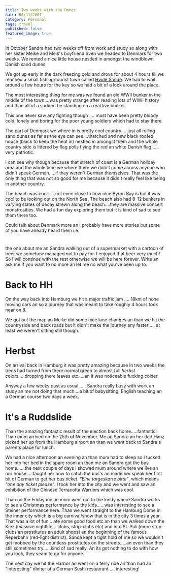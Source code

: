 ```yaml
---
title: Two weeks with the Danes
date: 06/11/2007
category: Personal
tags: travel
published: false
featured_image: true
---
```


In October Sandra had two weeks off from work and study so along with her sister Meike and Meik's boyfriend Sven we headed to Denmark for two weeks. We rented a nice little house nestled in amongst the windblown Danish sand dunes. 

We got up early in the dark freezing cold and drove for about 4 hours till we reached a small fishing/tourist town called [Hvide Sande](http://en.wikipedia.org/wiki/Hvide_Sande). We had to wait around a few hours for the key so we had a bit of a look around the place. 

The most interesting thing for me was we found an old WWII bunker in the middle of the town....was pretty strange after reading lots of WWII history and than all of a sudden be standing on a real live bunker. 

This one never saw any fighting though .... must have been pretty bloody cold, lonely and boring for the poor young soldiers which had to stay there. 

The part of Denmark we where in is pretty cool country.....just all rolling sand dunes as far as the eye can see....thatched and new black roofed house (black to keep the heat in) nestled in amongst them and the whole country side is littered by flag polls flying the red an white Danish flag...... very patriotic. 

I can see why though because that stretch of coast is a German holiday area and the whole time we where there we didn't come across anyone who didn't speak German.....if they weren't German themselves. That was the only thing that was not so good for me because it didn't really feel like being in another country. 

The beach was cool......not even close to how nice Byron Bay is but it was cool to be looking out on the North Sea. The beach also had 8-12 bunkers in varying states of decay strewn along the beach....they are massive concert monstrosities. We had a fun day exploring them but it is kind of sad to see them there too. 

Could talk about Denmark more an I probably have more stories but some of you have already heard them i.e.

#

the one about me an Sandra walking out of a supermarket with a cartoon of beer we somehow managed not to pay for. I enjoyed that beer very much! So I will continue with the rest otherwise we will be here forever. Write an ask me if you want to no more an let me no what you&rsquo;ve been up to.

# Back to HH

On the way back into Hamburg we hit a major traffic jam .... 18km of none moving cars an so a journey that was meant to take roughly 4 hours took near on 8. 

We got out the map an Meike did some nice lane changes an than we hit the countryside and back roads but it didn't make the journey any faster .... at least we weren't sitting still though. 

# Herbst

On arrival back in Hamburg it was pretty amazing because in two weeks the trees had turned from there normal green to almost full *herbst* colors.....dropping there leaves etc.....an it was noticeable fucking colder. 

Anyway a few weeks past as usual ..... Sandra really busy with work an study an me not doing that much....a bit of babysitting, English teaching an a German course two days a week.

# It's a Ruddslide
Than the amazing fantastic result of the election back home.....fantastic! Than mum arrived on the 25th of November. Me an Sandra an her dad Hanz picked her up from the Hamburg airport an than we went back to Sandra's parents place for lunch. 

We had a nice afternoon an evening an than mum had to sleep so I tucked her into her bed in the spare room an than me an Sandra got the bus home......the next couple of days I showed mum around where we live an our house.....taught her how to catch the bus's an made her speak her first bit of German to get her bus ticket. *"Eine targeskarte bitte"*, which means *"one day ticket please"*. I took her into the city and we went and saw an exhibition of the Chinese Terracotta Warriors which was cool. 

Than on the Friday me an mum went out to the kindy where Sandra works to see a Christmas performance by the kids......was interesting to see a Steiner performance here. Than we went straight to the Hamburg Dome in the inner city which is a big carnival/show that is in the city 3 times a year. That was a lot of fun... ate some good food etc an than we walked down the Kiez (massive nightlife....clubs, strip-clubs etc) and into St. Puli (more strip-clubs an prostitutes an adult shops) an the beginning of the famous Reperbahn (red-light district). Sanda kept a tight hold of me so we wouldn't get mobbed by the countless prostitutes on the streets.....an even than they still sometimes try......kind of sad really. An its got nothing to do with how you look, they seam to go for anyone. 

The next day we hit the Harbor an went on a ferry ride an than had an "interesting" dinner at a German Sushi restaurant..... interesting!